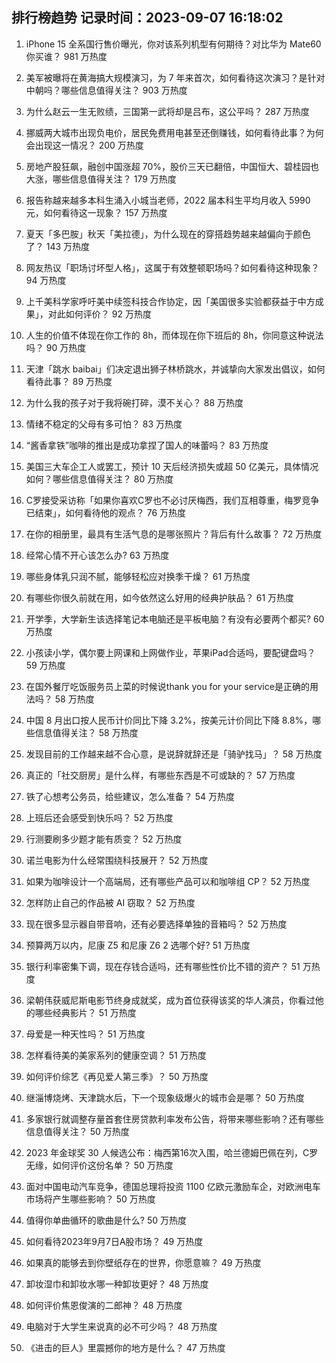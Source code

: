 
## 排行榜趋势 记录时间：2023-09-07 16:18:02
  
  1. iPhone 15 全系国行售价曝光，你对该系列机型有何期待？对比华为 Mate60 你买谁？ 981 万热度
    
  2. 美军被曝将在黄海搞大规模演习，为 7 年来首次，如何看待这次演习？是针对中朝吗？哪些信息值得关注？ 903 万热度
    
  3. 为什么赵云一生无败绩，三国第一武将却是吕布，这公平吗？ 287 万热度
    
  4. 挪威两大城市出现负电价，居民免费用电甚至还倒赚钱，如何看待此事？为何会出现这一情况？ 200 万热度
    
  5. 房地产股狂飙，融创中国涨超 70%，股价三天已翻倍，中国恒大、碧桂园也大涨，哪些信息值得关注？ 179 万热度
    
  6. 报告称越来越多本科生涌入小城当老师，2022 届本科生平均月收入 5990 元，如何看待这一现象？ 157 万热度
    
  7. 夏天「多巴胺」秋天「美拉德」，为什么现在的穿搭趋势越来越偏向于颜色了？ 143 万热度
    
  8. 网友热议「职场讨坏型人格」，这属于有效整顿职场吗？如何看待这种现象？ 94 万热度
    
  9. 上千美科学家呼吁美中续签科技合作协定，因「美国很多实验都获益于中方成果」，对此如何评价？ 92 万热度
    
  10. 人生的价值不体现在你工作的 8h，而体现在你下班后的 8h，你同意这种说法吗？ 90 万热度
    
  11. 天津「跳水 baibai」们决定退出狮子林桥跳水，并诚挚向大家发出倡议，如何看待此事？ 89 万热度
    
  12. 为什么我的孩子对于我将碗打碎，漠不关心？ 88 万热度
    
  13. 情绪不稳定的父母有多可怕？ 83 万热度
    
  14. “酱香拿铁”咖啡的推出是成功拿捏了国人的味蕾吗？ 83 万热度
    
  15. 美国三大车企工人或罢工，预计 10 天后经济损失或超 50 亿美元，具体情况如何？哪些信息值得关注？ 80 万热度
    
  16. C罗接受采访称「如果你喜欢C罗也不必讨厌梅西，我们互相尊重，梅罗竞争已结束」，如何看待他的观点？ 76 万热度
    
  17. 在你的相册里，最具有生活气息的是哪张照片？背后有什么故事？ 72 万热度
    
  18. 经常心情不开心该怎么办? 63 万热度
    
  19. 哪些身体乳只润不腻，能够轻松应对换季干燥？ 61 万热度
    
  20. 有哪些你很久前就在用，如今依然这么好用的经典护肤品？ 61 万热度
    
  21. 开学季，大学新生该选择笔记本电脑还是平板电脑？有没有必要两个都买? 60 万热度
    
  22. 小孩读小学，偶尔要上网课和上网做作业，苹果iPad合适吗，要配键盘吗？ 59 万热度
    
  23. 在国外餐厅吃饭服务员上菜的时候说thank you for your service是正确的用法吗？ 58 万热度
    
  24. 中国 8 月出口按人民币计价同比下降 3.2%，按美元计价同比下降 8.8%，哪些信息值得关注？ 58 万热度
    
  25. 发现目前的工作越来越不合心意，是说辞就辞还是「骑驴找马」？ 58 万热度
    
  26. 真正的「社交厨房」是什么样，有哪些东西是不可或缺的？ 57 万热度
    
  27. 铁了心想考公务员，给些建议，怎么准备？ 54 万热度
    
  28. 上班后还会感受到快乐吗？ 52 万热度
    
  29. 行测要刷多少题才能有质变？ 52 万热度
    
  30. 诺兰电影为什么经常围绕科技展开？ 52 万热度
    
  31. 如果为咖啡设计一个高端局，还有哪些产品可以和咖啡组 CP？ 52 万热度
    
  32. 怎样防止自己的作品被 AI 窃取？ 52 万热度
    
  33. 现在很多显示器自带音响，还有必要选择单独的音箱吗？ 52 万热度
    
  34. 预算两万以内，尼康 Z5 和尼康 Z6 2 选哪个好? 51 万热度
    
  35. 银行利率密集下调，现在存钱合适吗，还有哪些性价比不错的资产？ 51 万热度
    
  36. 梁朝伟获威尼斯电影节终身成就奖，成为首位获得该奖的华人演员，你看过他的哪些经典影片？ 51 万热度
    
  37. 母爱是一种天性吗？ 51 万热度
    
  38. 怎样看待美的美家系列的健康空调？ 51 万热度
    
  39. 如何评价综艺《再见爱人第三季》？ 50 万热度
    
  40. 继淄博烧烤、天津跳水后，下一个现象级爆火的城市会是哪？ 50 万热度
    
  41. 多家银行就调整存量首套住房贷款利率发布公告，将带来哪些影响？还有哪些信息值得关注？ 50 万热度
    
  42. 2023 年金球奖 30 人候选公布：梅西第16次入围，哈兰德姆巴佩在列，C罗无缘，如何评价这份名单？ 50 万热度
    
  43. 面对中国电动汽车竞争，德国总理将投资 1100 亿欧元激励车企，对欧洲电车市场将产生哪些影响？ 50 万热度
    
  44. 值得你单曲循环的歌曲是什么? 50 万热度
    
  45. 如何看待2023年9月7日A股市场？ 49 万热度
    
  46. 如果真的能够去到你壁纸存在的世界，你愿意嘛？ 49 万热度
    
  47. 卸妆湿巾和卸妆水哪一种卸妆更好？ 48 万热度
    
  48. 如何评价焦恩俊演的二郎神？ 48 万热度
    
  49. 电脑对于大学生来说真的必不可少吗？ 48 万热度
    
  50. 《进击的巨人》里震撼你的地方是什么？ 47 万热度
    